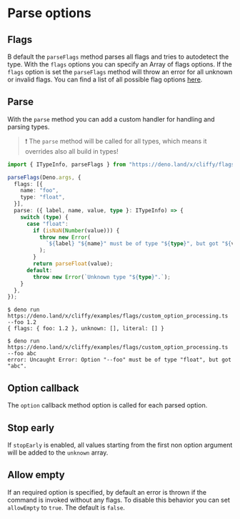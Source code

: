 # Parse options

## Flags

B default the `parseFlags` method parses all flags and tries to autodetect the
type. With the `flags` options you can specify an Array of flags options. If the
`flags` option is set the `parseFlags` method will throw an error for all
unknown or invalid flags. You can find a list of all possible flag options
[here](./flag_options.md).

## Parse

With the `parse` method you can add a custom handler for handling and parsing
types.

> ❗ The `parse` method will be called for all types, which means it overrides
> also all build in types!

```typescript
import { ITypeInfo, parseFlags } from "https://deno.land/x/cliffy/flags/mod.ts";

parseFlags(Deno.args, {
  flags: [{
    name: "foo",
    type: "float",
  }],
  parse: ({ label, name, value, type }: ITypeInfo) => {
    switch (type) {
      case "float":
        if (isNaN(Number(value))) {
          throw new Error(
            `${label} "${name}" must be of type "${type}", but got "${value}".`,
          );
        }
        return parseFloat(value);
      default:
        throw new Error(`Unknown type "${type}".`);
    }
  },
});
```

```console
$ deno run https://deno.land/x/cliffy/examples/flags/custom_option_processing.ts --foo 1.2
{ flags: { foo: 1.2 }, unknown: [], literal: [] }

$ deno run https://deno.land/x/cliffy/examples/flags/custom_option_processing.ts --foo abc
error: Uncaught Error: Option "--foo" must be of type "float", but got "abc".
```

## Option callback

The `option` callback method option is called for each parsed option.

## Stop early

If `stopEarly` is enabled, all values starting from the first non option
argument will be added to the `unknown` array.

## Allow empty

If an required option is specified, by default an error is thrown if the command
is invoked without any flags. To disable this behavior you can set `allowEmpty`
to `true`. The default is `false`.
